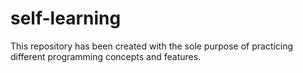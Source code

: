 # self-learning

This repository has been created with the sole purpose of practicing different programming concepts and features.
